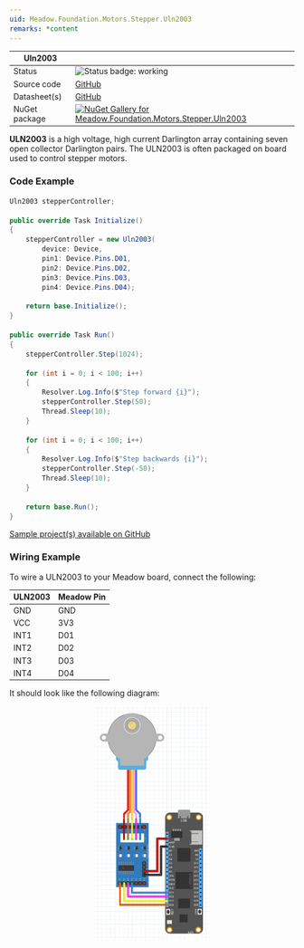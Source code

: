 ```yaml
---
uid: Meadow.Foundation.Motors.Stepper.Uln2003
remarks: *content
---
```


| Uln2003 | |
|--------|--------|
| Status | <img src="https://img.shields.io/badge/Working-brightgreen" style="width: auto; height: -webkit-fill-available;" alt="Status badge: working" /> |
| Source code | [GitHub](https://github.com/WildernessLabs/Meadow.Foundation/tree/main/Source/Meadow.Foundation.Peripherals/Motors.Stepper.Uln2003) |
| Datasheet(s) | [GitHub](https://github.com/WildernessLabs/Meadow.Foundation/tree/main/Source/Meadow.Foundation.Peripherals/Motors.Stepper.Uln2003/Datasheet) |
| NuGet package | <a href="https://www.nuget.org/packages/Meadow.Foundation.Motors.Stepper.Uln2003/" target="_blank"><img src="https://img.shields.io/nuget/v/Meadow.Foundation.Motors.Stepper.Uln2003.svg?label=Meadow.Foundation.Motors.Stepper.Uln2003" alt="NuGet Gallery for Meadow.Foundation.Motors.Stepper.Uln2003" /></a> |

**ULN2003** is a high voltage, high current Darlington array containing seven open collector Darlington pairs. The ULN2003 is often packaged on board used to control stepper motors.

### Code Example

```csharp
Uln2003 stepperController;

public override Task Initialize()
{
    stepperController = new Uln2003(
        device: Device,
        pin1: Device.Pins.D01,
        pin2: Device.Pins.D02,
        pin3: Device.Pins.D03,
        pin4: Device.Pins.D04);

    return base.Initialize();
}

public override Task Run()
{
    stepperController.Step(1024);

    for (int i = 0; i < 100; i++)
    {
        Resolver.Log.Info($"Step forward {i}");
        stepperController.Step(50);
        Thread.Sleep(10);
    }

    for (int i = 0; i < 100; i++)
    {
        Resolver.Log.Info($"Step backwards {i}");
        stepperController.Step(-50);
        Thread.Sleep(10);
    }

    return base.Run();
}

```

[Sample project(s) available on GitHub](https://github.com/WildernessLabs/Meadow.Foundation/tree/main/Source/Meadow.Foundation.Peripherals/Motors.Stepper.Uln2003/Samples/Uln2003_Sample)

### Wiring Example

To wire a ULN2003 to your Meadow board, connect the following:

| ULN2003 | Meadow Pin  |
|---------|-------------|
| GND     | GND         |
| VCC     | 3V3         |
| INT1    | D01         |
| INT2    | D02         |
| INT3    | D03         |
| INT4    | D04         |

It should look like the following diagram:

<img src="../../API_Assets/Meadow.Foundation.Motors.Stepper.Uln2003/Uln2003_Fritzing.png" 
    style="width: 40%; display: block; margin-left: auto; margin-right: auto;" />




